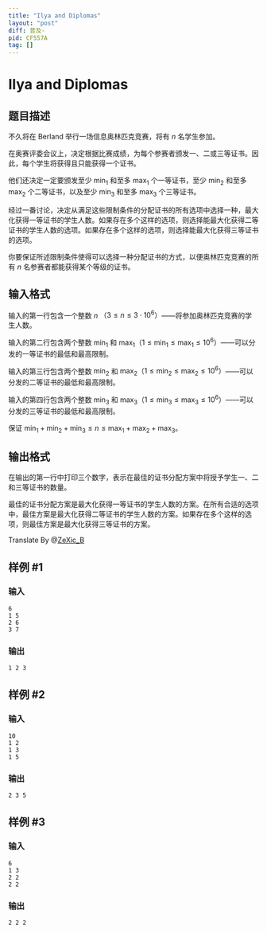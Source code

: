 ```yaml
---
title: "Ilya and Diplomas"
layout: "post"
diff: 普及-
pid: CF557A
tag: []
---
```


# Ilya and Diplomas

## 题目描述

不久将在 Berland 举行一场信息奥林匹克竞赛，将有 $n$ 名学生参加。

在奥赛评委会议上，决定根据比赛成绩，为每个参赛者颁发一、二或三等证书。因此，每个学生将获得且只能获得一个证书。

他们还决定一定要颁发至少 $\min_1$ 和至多 $\max_1$ 个一等证书，至少 $\min_2$ 和至多 $\max_2$ 个二等证书，以及至少 $\min_3$ 和至多  $\max_3$ 个三等证书。

经过一番讨论，决定从满足这些限制条件的分配证书的所有选项中选择一种，最大化获得一等证书的学生人数。如果存在多个这样的选项，则选择能最大化获得二等证书的学生人数的选项。如果存在多个这样的选项，则选择能最大化获得三等证书的选项。

你要保证所述限制条件使得可以选择一种分配证书的方式，以便奥林匹克竞赛的所有 $n$ 名参赛者都能获得某个等级的证书。

## 输入格式

输入的第一行包含一个整数 $n$ $（3 \le n\le 3\cdot10^6）$——将参加奥林匹克竞赛的学生人数。

输入的第二行包含两个整数 $\min_1$ 和 $\max_1$$（1\le \min_1 \le \max_1 \le10^6）$——可以分发的一等证书的最低和最高限制。

输入的第三行包含两个整数 $\min_2$ 和 $\max_2$$（1\le \min_2 \le \max_2 \le10^6）$——可以分发的二等证书的最低和最高限制。

输入的第四行包含两个整数 $\min_3$ 和 $\max_3$$（1\le \min_3 \le \max_3 \le10^6）$——可以分发的三等证书的最低和最高限制。

保证 $\min_1+\min_2+\min_3\le n\le\max_1+\max_2+\max_3$。

## 输出格式

在输出的第一行中打印三个数字，表示在最佳的证书分配方案中将授予学生一、二和三等证书的数量。

最佳的证书分配方案是最大化获得一等证书的学生人数的方案。在所有合适的选项中，最佳方案是最大化获得二等证书的学生人数的方案。如果存在多个这样的选项，则最佳方案是最大化获得三等证书的方案。

Translate By @[ZeXic_B](https://www.luogu.com.cn/user/661274)

## 样例 #1

### 输入

```
6
1 5
2 6
3 7

```

### 输出

```
1 2 3 

```

## 样例 #2

### 输入

```
10
1 2
1 3
1 5

```

### 输出

```
2 3 5 

```

## 样例 #3

### 输入

```
6
1 3
2 2
2 2

```

### 输出

```
2 2 2 

```

